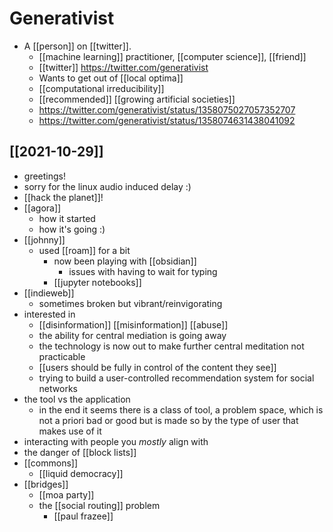 # Generativist

- A [[person]] on [[twitter]].
	- [[machine learning]] practitioner, [[computer science]], [[friend]]
	- [[twitter]] https://twitter.com/generativist 
	- Wants to get out of [[local optima]]
	- [[computational irreducibility]] 
	- [[recommended]] [[growing artificial societies]]
	- https://twitter.com/generativist/status/1358075027057352707
	- https://twitter.com/generativist/status/1358074631438041092

## [[2021-10-29]]
- greetings!
- sorry for the linux audio induced delay :)
- [[hack the planet]]!
- [[agora]]
  - how it started
  - how it's going :)
- [[johnny]]
  - used [[roam]] for a bit
	- now been playing with [[obsidian]]
		- issues with having to wait for typing
	- [[jupyter notebooks]]
- [[indieweb]]
	- sometimes broken but vibrant/reinvigorating
- interested in 
	- [[disinformation]] [[misinformation]] [[abuse]]
	- the ability for central mediation is going away
	- the technology is now out to make further central meditation not practicable
	- [[users should be fully in control of the content they see]]
	- trying to build a user-controlled recommendation system for social networks
- the tool vs the application
  - in the end it seems there is a class of tool, a problem space, which is not a priori bad or good but is made so by the type of user that makes use of it
- interacting with people you *mostly* align with
- the danger of [[block lists]]
- [[commons]]
	- [[liquid democracy]]
- [[bridges]]
  - [[moa party]]
  - the [[social routing]] problem
    - [[paul frazee]]